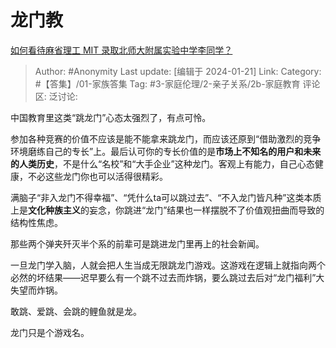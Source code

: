 # 龙门教
[如何看待麻省理工 MIT 录取北师大附属实验中学李同学？](https://www.zhihu.com/question/636449086/answer/3370138412)

> Author: #Anonymity
> Last update: [编辑于 2024-01-21]
> Link:
> Category: #【答集】/01-家族答集
> Tag: #3-家庭伦理/2-亲子关系/2b-家庭教育
> 评论区:
> 泛讨论:

中国教育里这类“跳龙门”心态太强烈了，有点可怜。

参加各种竞赛的价值不应该是能不能拿来跳龙门，而应该还原到“借助激烈的竞争环境磨练自己的专长”上。最后认可你的专长价值的是**市场上不知名的用户和未来的人类历史**，不是什么“名校”和“大手企业”这种龙门。客观上有能力，自己心态健康，不必这些龙门你也可以活得很精彩。

满脑子“非入龙门不得幸福”、“凭什么ta可以跳过去”、“不入龙门皆凡种”这类本质上是**文化种族主义**的妄念，你跳进“龙门”结果也一样摆脱不了价值观扭曲而导致的结构性焦虑。

那些两个弹夹歼灭半个系的前辈可是跳进龙门里再上的社会新闻。

一旦龙门学入脑，人就会把人生当成无限跳龙门游戏。这游戏在逻辑上就指向两个必然的坏结果——迟早要么有一个跳不过去而炸锅，要么跳过去后对“龙门福利”大失望而炸锅。

敢跳、爱跳、会跳的鲤鱼就是龙。

龙门只是个游戏名。

